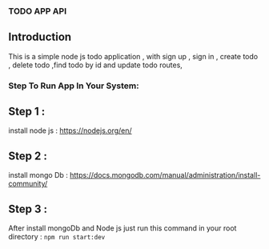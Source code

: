 ### TODO APP API 

## Introduction

This is a simple node js todo application , with sign up , sign in , create todo , delete todo ,find todo by id and update todo routes,

### Step To Run App In Your System:

## Step 1 : 
install node js : https://nodejs.org/en/
## Step 2 : 
install mongo Db : https://docs.mongodb.com/manual/administration/install-community/
## Step 3 : 
After install mongoDb and Node js just run this command in your root directory : `npm run start:dev`
